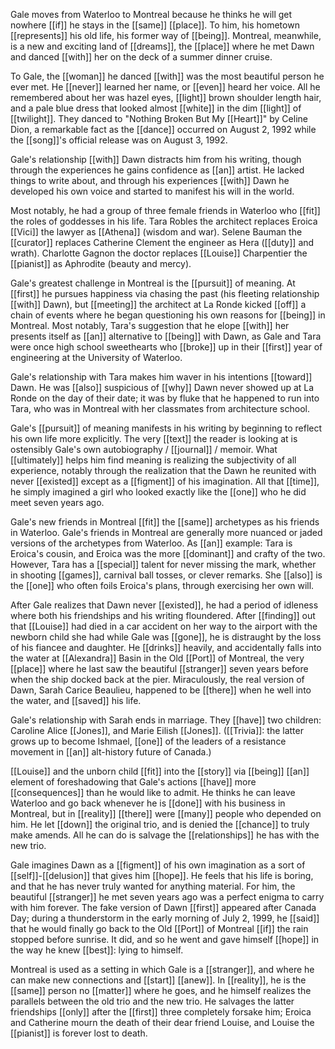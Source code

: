 Gale moves from Waterloo to Montreal because he thinks he will get nowhere [[if]] he stays in the [[same]] [[place]]. To him, his hometown [[represents]] his old life, his former way of [[being]]. Montreal, meanwhile, is a new and exciting land of [[dreams]], the [[place]] where he met Dawn and danced [[with]] her on the deck of a summer dinner cruise.

To Gale, the [[woman]] he danced [[with]] was the most beautiful person he ever met. He [[never]] learned her name, or [[even]] heard her voice. All he remembered about her was hazel eyes, [[light]] brown shoulder length hair, and a pale blue dress that looked almost [[white]] in the dim [[light]] of [[twilight]]. They danced to "Nothing Broken But My [[Heart]]" by Celine Dion, a remarkable fact as the [[dance]] occurred on August 2, 1992 while the [[song]]'s official release was on August 3, 1992.

Gale's relationship [[with]] Dawn distracts him from his writing, though through the experiences he gains confidence as [[an]] artist. He lacked things to write about, and through his experiences [[with]] Dawn he developed his own voice and started to manifest his will in the world.

Most notably, he had a group of three female friends in Waterloo who [[fit]] the roles of goddesses in his life. Tara Robles the architect replaces Eroica [[Vici]] the lawyer as [[Athena]] (wisdom and war). Selene Bauman the [[curator]] replaces Catherine Clement the engineer as Hera ([[duty]] and wrath). Charlotte Gagnon the doctor replaces [[Louise]] Charpentier the [[pianist]] as Aphrodite (beauty and mercy).

Gale's greatest challenge in Montreal is the [[pursuit]] of meaning. At [[first]] he pursues happiness via chasing the past (his fleeting relationship [[with]] Dawn), but [[meeting]] the architect at La Ronde kicked [[off]] a chain of events where he began questioning his own reasons for [[being]] in Montreal. Most notably, Tara's suggestion that he elope [[with]] her presents itself as [[an]] alternative to [[being]] with Dawn, as Gale and Tara were once high school sweethearts who [[broke]] up in their [[first]] year of engineering at the University of Waterloo.

Gale's relationship with Tara makes him waver in his intentions [[toward]] Dawn. He was [[also]] suspicious of [[why]] Dawn never showed up at La Ronde on the day of their date; it was by fluke that he happened to run into Tara, who was in Montreal with her classmates from architecture school.

Gale's [[pursuit]] of meaning manifests in his writing by beginning to reflect his own life more explicitly. The very [[text]] the reader is looking at is ostensibly Gale's own autobiography / [[journal]] / memoir. What [[ultimately]] helps him find meaning is realizing the subjectivity of all experience, notably through the realization that the Dawn he reunited with never [[existed]] except as a [[figment]] of his imagination. All that [[time]], he simply imagined a girl who looked exactly like the [[one]] who he did meet seven years ago.

Gale's new friends in Montreal [[fit]] the [[same]] archetypes as his friends in Waterloo. Gale's friends in Montreal are generally more nuanced or jaded versions of the archetypes from Waterloo. As [[an]] example: Tara is Eroica's cousin, and Eroica was the more [[dominant]] and crafty of the two. However, Tara has a [[special]] talent for never missing the mark, whether in shooting [[games]], carnival ball tosses, or clever remarks. She [[also]] is the [[one]] who often foils Eroica's plans, through exercising her own will.

After Gale realizes that Dawn never [[existed]], he had a period of idleness where both his friendships and his writing floundered. After [[finding]] out that [[Louise]] had died in a car accident on her way to the airport with the newborn child she had while Gale was [[gone]], he is distraught by the loss of his fiancee and daughter. He [[drinks]] heavily, and accidentally falls into the water at [[Alexandra]] Basin in the Old [[Port]] of Montreal, the very [[place]] where he last saw the beautiful [[stranger]] seven years before when the ship docked back at the pier. Miraculously, the real version of Dawn, Sarah Carice Beaulieu, happened to be [[there]] when he well into the water, and [[saved]] his life.

Gale's relationship with Sarah ends in marriage. They [[have]] two children: Caroline Alice [[Jones]], and Marie Eilish [[Jones]]. ([[Trivia]]: the latter grows up to become Ishmael, [[one]] of the leaders of a resistance movement in [[an]] alt-history future of Canada.)

[[Louise]] and the unborn child [[fit]] into the [[story]] via [[being]] [[an]] element of foreshadowing that Gale's actions [[have]] more [[consequences]] than he would like to admit. He thinks he can leave Waterloo and go back whenever he is [[done]] with his business in Montreal, but in [[reality]] [[there]] were [[many]] people who depended on him. He let [[down]] the original trio, and is denied the [[chance]] to truly make amends. All he can do is salvage the [[relationships]] he has with the new trio.

Gale imagines Dawn as a [[figment]] of his own imagination as a sort of [[self]]-[[delusion]] that gives him [[hope]]. He feels that his life is boring, and that he has never truly wanted for anything material. For him, the beautiful [[stranger]] he met seven years ago was a perfect enigma to carry with him forever. The fake version of Dawn [[first]] appeared after Canada Day; during a thunderstorm in the early morning of July 2, 1999, he [[said]] that he would finally go back to the Old [[Port]] of Montreal [[if]] the rain stopped before sunrise. It did, and so he went and gave himself [[hope]] in the way he knew [[best]]: lying to himself.

Montreal is used as a setting in which Gale is a [[stranger]], and where he can make new connections and [[start]] [[anew]]. In [[reality]], he is the [[same]] person no [[matter]] where he goes, and he himself realizes the parallels between the old trio and the new trio. He salvages the latter friendships [[only]] after the [[first]] three completely forsake him; Eroica and Catherine mourn the death of their dear friend Louise, and Louise the [[pianist]] is forever lost to death.